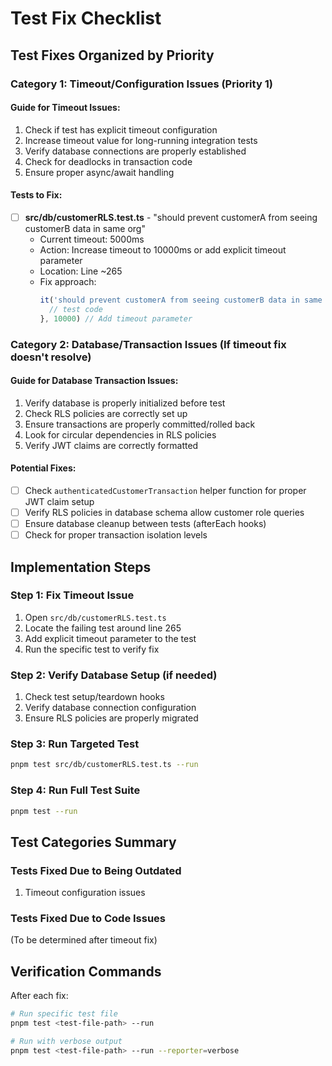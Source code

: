# Test Fix Checklist

## Test Fixes Organized by Priority

### Category 1: Timeout/Configuration Issues (Priority 1)

#### Guide for Timeout Issues:
1. Check if test has explicit timeout configuration
2. Increase timeout value for long-running integration tests
3. Verify database connections are properly established
4. Check for deadlocks in transaction code
5. Ensure proper async/await handling

#### Tests to Fix:
- [ ] **src/db/customerRLS.test.ts** - "should prevent customerA from seeing customerB data in same org"
  - Current timeout: 5000ms
  - Action: Increase timeout to 10000ms or add explicit timeout parameter
  - Location: Line ~265
  - Fix approach:
    ```typescript
    it('should prevent customerA from seeing customerB data in same org', async () => {
      // test code
    }, 10000) // Add timeout parameter
    ```

### Category 2: Database/Transaction Issues (If timeout fix doesn't resolve)

#### Guide for Database Transaction Issues:
1. Verify database is properly initialized before test
2. Check RLS policies are correctly set up
3. Ensure transactions are properly committed/rolled back
4. Look for circular dependencies in RLS policies
5. Verify JWT claims are correctly formatted

#### Potential Fixes:
- [ ] Check `authenticatedCustomerTransaction` helper function for proper JWT claim setup
- [ ] Verify RLS policies in database schema allow customer role queries
- [ ] Ensure database cleanup between tests (afterEach hooks)
- [ ] Check for proper transaction isolation levels

## Implementation Steps

### Step 1: Fix Timeout Issue
1. Open `src/db/customerRLS.test.ts`
2. Locate the failing test around line 265
3. Add explicit timeout parameter to the test
4. Run the specific test to verify fix

### Step 2: Verify Database Setup (if needed)
1. Check test setup/teardown hooks
2. Verify database connection configuration
3. Ensure RLS policies are properly migrated

### Step 3: Run Targeted Test
```bash
pnpm test src/db/customerRLS.test.ts --run
```

### Step 4: Run Full Test Suite
```bash
pnpm test --run
```

## Test Categories Summary

### Tests Fixed Due to Being Outdated
1. Timeout configuration issues

### Tests Fixed Due to Code Issues
(To be determined after timeout fix)

## Verification Commands

After each fix:
```bash
# Run specific test file
pnpm test <test-file-path> --run

# Run with verbose output
pnpm test <test-file-path> --run --reporter=verbose
```